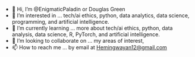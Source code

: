 - 👋 Hi, I’m @EnigmaticPaladin or Douglas Green
- 👀 I’m interested in ... tech/ai ethics, python, data analytics, data science, programming, and artificial intelligence.
- 🌱 I’m currently learning ... more about tech/ai ethics, python, data analysis, data science, R, PyTorch, and artificial intelligence.
- 💞️ I’m looking to collaborate on ... my areas of interest,
- 📫 How to reach me ... by email at Hemingwayan12@gmail.com

<!---
EnigmaticPaladin/EnigmaticPaladin is a ✨ special ✨ repository because its `README.md` (this file) appears on your GitHub profile.
You can click the Preview link to take a look at your changes.
--->
